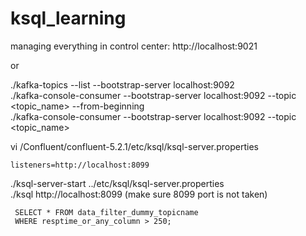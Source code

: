 # ksql_learning
managing everything in control center: http://localhost:9021

or  
  
./kafka-topics --list --bootstrap-server localhost:9092  
./kafka-console-consumer --bootstrap-server localhost:9092 --topic <topic_name> --from-beginning  
./kafka-console-consumer --bootstrap-server localhost:9092 --topic <topic_name>  

vi /Confluent/confluent-5.2.1/etc/ksql/ksql-server.properties  
```
listeners=http://localhost:8099
```
./ksql-server-start ../etc/ksql/ksql-server.properties  
./ksql http://localhost:8099 (make sure 8099 port is not taken)  

```CREATE STREAM slow_resp AS
 SELECT * FROM data_filter_dummy_topicname
 WHERE resptime_or_any_column > 250;
 ```
